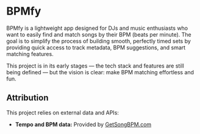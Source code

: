 # BPMfy

BPMfy is a lightweight app designed for DJs and music enthusiasts who want to easily find and match songs by their BPM (beats per minute). The goal is to simplify the process of building smooth, perfectly timed sets by providing quick access to track metadata, BPM suggestions, and smart matching features.

This project is in its early stages — the tech stack and features are still being defined — but the vision is clear: make BPM matching effortless and fun.

## Attribution

This project relies on external data and APIs:

- **Tempo and BPM data:** Provided by [GetSongBPM.com](https://getsongbpm.com)
